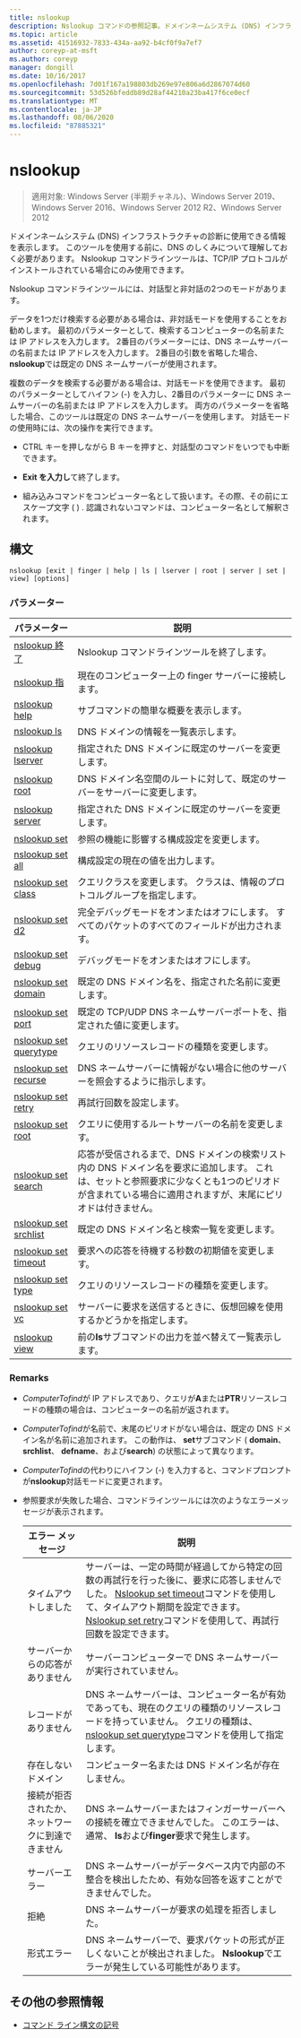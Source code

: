 ```yaml
---
title: nslookup
description: Nslookup コマンドの参照記事。ドメインネームシステム (DNS) インフラストラクチャの診断に使用できる情報が表示されます。
ms.topic: article
ms.assetid: 41516932-7833-434a-aa92-b4cf0f9a7ef7
author: coreyp-at-msft
ms.author: coreyp
manager: dongill
ms.date: 10/16/2017
ms.openlocfilehash: 7d01f167a198803db269e97e806a6d2867074d60
ms.sourcegitcommit: 53d526bfeddb89d28af44210a23ba417f6ce0ecf
ms.translationtype: MT
ms.contentlocale: ja-JP
ms.lasthandoff: 08/06/2020
ms.locfileid: "87885321"
---
```

# <a name="nslookup"></a>nslookup

> 適用対象: Windows Server (半期チャネル)、Windows Server 2019、Windows Server 2016、Windows Server 2012 R2、Windows Server 2012

ドメインネームシステム (DNS) インフラストラクチャの診断に使用できる情報を表示します。 このツールを使用する前に、DNS のしくみについて理解しておく必要があります。 Nslookup コマンドラインツールは、TCP/IP プロトコルがインストールされている場合にのみ使用できます。

Nslookup コマンドラインツールには、対話型と非対話の2つのモードがあります。

データを1つだけ検索する必要がある場合は、非対話モードを使用することをお勧めします。 最初のパラメーターとして、検索するコンピューターの名前または IP アドレスを入力します。 2番目のパラメーターには、DNS ネームサーバーの名前または IP アドレスを入力します。 2番目の引数を省略した場合、 **nslookup**では既定の DNS ネームサーバーが使用されます。

複数のデータを検索する必要がある場合は、対話モードを使用できます。 最初のパラメーターとしてハイフン (-) を入力し、2番目のパラメーターに DNS ネームサーバーの名前または IP アドレスを入力します。 両方のパラメーターを省略した場合、このツールは既定の DNS ネームサーバーを使用します。 対話モードの使用時には、次の操作を実行できます。

- CTRL キーを押しながら B キーを押すと、対話型のコマンドをいつでも中断できます。

- **Exit を入力し**て終了します。

- 組み込みコマンドをコンピューター名として扱います。その際、その前にエスケープ文字 ( \) . 認識されないコマンドは、コンピューター名として解釈されます。

## <a name="syntax"></a>構文

```
nslookup [exit | finger | help | ls | lserver | root | server | set | view] [options]
```

### <a name="parameters"></a>パラメーター

| パラメーター | 説明 |
| --------- | ----------- |
| [nslookup 終了](nslookup-exit-command.md) | Nslookup コマンドラインツールを終了します。 |
| [nslookup 指](nslookup-finger-command.md) | 現在のコンピューター上の finger サーバーに接続します。 |
| [nslookup help](nslookup-help.md) | サブコマンドの簡単な概要を表示します。 |
| [nslookup ls](nslookup-ls.md) | DNS ドメインの情報を一覧表示します。 |
| [nslookup lserver](nslookup-lserver.md) | 指定された DNS ドメインに既定のサーバーを変更します。 |
| [nslookup root](nslookup-root.md) | DNS ドメイン名空間のルートに対して、既定のサーバーをサーバーに変更します。 |
| [nslookup server](nslookup-server.md) | 指定された DNS ドメインに既定のサーバーを変更します。 |
| [nslookup set](nslookup-set.md) | 参照の機能に影響する構成設定を変更します。 |
| [nslookup set all](nslookup-set-all.md) | 構成設定の現在の値を出力します。 |
| [nslookup set class](nslookup-set-class.md) | クエリクラスを変更します。 クラスは、情報のプロトコルグループを指定します。 |
| [nslookup set d2](nslookup-set-d2.md) | 完全デバッグモードをオンまたはオフにします。 すべてのパケットのすべてのフィールドが出力されます。 |
| [nslookup set debug](nslookup-set-debug.md) | デバッグモードをオンまたはオフにします。 |
| [nslookup set domain](nslookup-set-domain.md) | 既定の DNS ドメイン名を、指定された名前に変更します。 |
| [nslookup set port](nslookup-set-port.md) | 既定の TCP/UDP DNS ネームサーバーポートを、指定された値に変更します。 |
| [nslookup set querytype](nslookup-set-querytype.md) | クエリのリソースレコードの種類を変更します。 |
| [nslookup set recurse](nslookup-set-recurse.md) | DNS ネームサーバーに情報がない場合に他のサーバーを照会するように指示します。 |
| [nslookup set retry](nslookup-set-retry.md) | 再試行回数を設定します。 |
| [nslookup set root](nslookup-set-root.md) | クエリに使用するルートサーバーの名前を変更します。 |
| [nslookup set search](nslookup-set-search.md) | 応答が受信されるまで、DNS ドメインの検索リスト内の DNS ドメイン名を要求に追加します。 これは、セットと参照要求に少なくとも1つのピリオドが含まれている場合に適用されますが、末尾にピリオドは付きません。 |
| [nslookup set srchlist](nslookup-set-srchlist.md) | 既定の DNS ドメイン名と検索一覧を変更します。 |
| [nslookup set timeout](nslookup-set-timeout.md) | 要求への応答を待機する秒数の初期値を変更します。 |
| [nslookup set type](nslookup-set-type.md) | クエリのリソースレコードの種類を変更します。 |
| [nslookup set vc](nslookup-set-vc.md) | サーバーに要求を送信するときに、仮想回線を使用するかどうかを指定します。 |
| [nslookup view](nslookup-view.md) | 前の**ls**サブコマンドの出力を並べ替えて一覧表示します。 |

### <a name="remarks"></a>Remarks

- *ComputerTofind*が IP アドレスであり、クエリが**A**または**PTR**リソースレコードの種類の場合は、コンピューターの名前が返されます。

- *ComputerTofind*が名前で、末尾のピリオドがない場合は、既定の DNS ドメイン名が名前に追加されます。 この動作は、 **set**サブコマンド ( **domain**、 **srchlist**、 **defname**、および**search**) の状態によって異なります。

- *ComputerTofind*の代わりにハイフン (-) を入力すると、コマンドプロンプトが**nslookup**対話モードに変更されます。

- 参照要求が失敗した場合、コマンドラインツールには次のようなエラーメッセージが表示されます。

  | エラー メッセージ | 説明 |
  | ------------- | ----------- |
  | タイムアウトしました |サーバーは、一定の時間が経過してから特定の回数の再試行を行った後に、要求に応答しませんでした。 [Nslookup set timeout](nslookup-set-timeout.md)コマンドを使用して、タイムアウト期間を設定できます。 [Nslookup set retry](nslookup-set-retry.md)コマンドを使用して、再試行回数を設定できます。 |
  | サーバーからの応答がありません | サーバーコンピューターで DNS ネームサーバーが実行されていません。 |
  | レコードがありません | DNS ネームサーバーは、コンピューター名が有効であっても、現在のクエリの種類のリソースレコードを持っていません。 クエリの種類は、 [nslookup set querytype](nslookup-set-querytype.md)コマンドを使用して指定します。 |
  | 存在しないドメイン | コンピューター名または DNS ドメイン名が存在しません。 |
  | 接続が拒否されたか、ネットワークに到達できません | DNS ネームサーバーまたはフィンガーサーバーへの接続を確立できませんでした。 このエラーは、通常、 **ls**および**finger**要求で発生します。 |
  | サーバーエラー | DNS ネームサーバーがデータベース内で内部の不整合を検出したため、有効な回答を返すことができませんでした。 |
  | 拒絶 | DNS ネームサーバーが要求の処理を拒否しました。 |
  | 形式エラー | DNS ネームサーバーで、要求パケットの形式が正しくないことが検出されました。 **Nslookup**でエラーが発生している可能性があります。 |

## <a name="additional-references"></a>その他の参照情報

- [コマンド ライン構文の記号](command-line-syntax-key.md)
